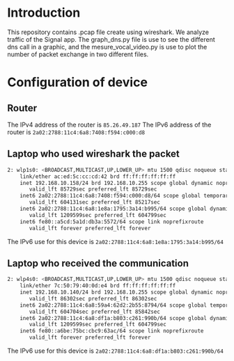 # Introduction
This repository contains .pcap file create using wireshark. We analyze traffic of the Signal app. The graph_dns.py file is use to see the different dns call in a graphic, and the mesure_vocal_video.py is use to plot the number of packet exchange in two different files.

# Configuration of device

## Router

The IPv4 address of the router is `85.26.49.187`
The IPv6 address of the router is `2a02:2788:11c4:6a8:7408:f594:c000:d8`

## Laptop who used wireshark the packet

```bash
2: wlp1s0: <BROADCAST,MULTICAST,UP,LOWER_UP> mtu 1500 qdisc noqueue state UP group default qlen 1000
    link/ether ac:ed:5c:cc:cd:42 brd ff:ff:ff:ff:ff:ff
    inet 192.168.10.158/24 brd 192.168.10.255 scope global dynamic noprefixroute wlp1s0
       valid_lft 85729sec preferred_lft 85729sec
    inet6 2a02:2788:11c4:6a8:7408:f594:c000:d8/64 scope global temporary dynamic 
       valid_lft 604131sec preferred_lft 85217sec
    inet6 2a02:2788:11c4:6a8:1e8a:1795:3a14:b995/64 scope global dynamic mngtmpaddr noprefixroute 
       valid_lft 1209599sec preferred_lft 604799sec
    inet6 fe80::a5cd:5a1d:db3a:5572/64 scope link noprefixroute 
       valid_lft forever preferred_lft forever
```
The IPv6 use for this device is `2a02:2788:11c4:6a8:1e8a:1795:3a14:b995/64`

## Laptop who received the communication
   
``` bash
2: wlp4s0: <BROADCAST,MULTICAST,UP,LOWER_UP> mtu 1500 qdisc noqueue state UP group default qlen 1000
    link/ether 7c:50:79:40:0d:e4 brd ff:ff:ff:ff:ff:ff
    inet 192.168.10.140/24 brd 192.168.10.255 scope global dynamic noprefixroute wlp4s0
       valid_lft 86302sec preferred_lft 86302sec
    inet6 2a02:2788:11c4:6a8:59a4:62d2:2b55:8794/64 scope global temporary dynamic 
       valid_lft 604704sec preferred_lft 85842sec
    inet6 2a02:2788:11c4:6a8:df1a:b803:c261:990b/64 scope global dynamic mngtmpaddr noprefixroute 
       valid_lft 1209599sec preferred_lft 604799sec
    inet6 fe80::a6be:75bc:cbc9:63ac/64 scope link noprefixroute 
       valid_lft forever preferred_lft forever
```
The IPv6 use for this device is `2a02:2788:11c4:6a8:df1a:b803:c261:990b/64`